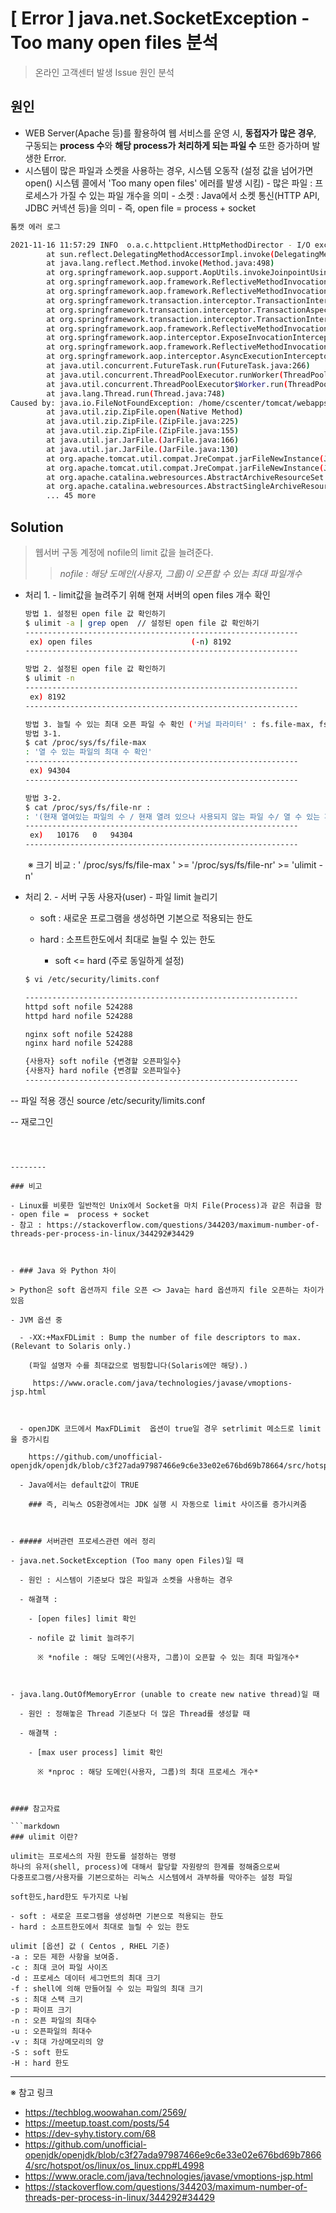 # [ Error ]  java.net.SocketException - Too many open files 분석

> 온라인 고객센터 발생 Issue 원인 분석

## 원인

- WEB Server(Apache 등)를 활용하여  웹 서비스를 운영 시,
                                            **동접자가 많은 경우**,  구동되는 **process 수**와 **해당 process가 처리하게 되는 파일 수** 또한 증가하며 발생한 Error.
- 시스템이 많은 파일과 소켓을 사용하는 경우, 시스템 오동작 (설정 값을 넘어가면 open() 시스템 콜에서 'Too many open files' 에러를 발생 시킴)
                                        - 많은 파일 : 프로세스가 가질 수 있는  파일 개수을 의미
                                        - 소켓 : Java에서 소켓 통신(HTTP API, JDBC 커넥션 등)을 의미
                                             - 즉, open file =  process + socket 

```bash
톰캣 에러 로그 

2021-11-16 11:57:29 INFO  o.a.c.httpclient.HttpMethodDirector - I/O exception (java.net.SocketException) caught when processing request: 열린 파일이 너무 많음
        at sun.reflect.DelegatingMethodAccessorImpl.invoke(DelegatingMethodAccessorImpl.java:43)
        at java.lang.reflect.Method.invoke(Method.java:498)
        at org.springframework.aop.support.AopUtils.invokeJoinpointUsingReflection(AopUtils.java:333)
        at org.springframework.aop.framework.ReflectiveMethodInvocation.invokeJoinpoint(ReflectiveMethodInvocation.java:190)
        at org.springframework.aop.framework.ReflectiveMethodInvocation.proceed(ReflectiveMethodInvocation.java:157)
        at org.springframework.transaction.interceptor.TransactionInterceptor$1.proceedWithInvocation(TransactionInterceptor.java:99)
        at org.springframework.transaction.interceptor.TransactionAspectSupport.invokeWithinTransaction(TransactionAspectSupport.java:281)
        at org.springframework.transaction.interceptor.TransactionInterceptor.invoke(TransactionInterceptor.java:96)
        at org.springframework.aop.framework.ReflectiveMethodInvocation.proceed(ReflectiveMethodInvocation.java:179)
        at org.springframework.aop.interceptor.ExposeInvocationInterceptor.invoke(ExposeInvocationInterceptor.java:92)
        at org.springframework.aop.framework.ReflectiveMethodInvocation.proceed(ReflectiveMethodInvocation.java:179)
        at org.springframework.aop.interceptor.AsyncExecutionInterceptor$1.call(AsyncExecutionInterceptor.java:115)
        at java.util.concurrent.FutureTask.run(FutureTask.java:266)
        at java.util.concurrent.ThreadPoolExecutor.runWorker(ThreadPoolExecutor.java:1149)
        at java.util.concurrent.ThreadPoolExecutor$Worker.run(ThreadPoolExecutor.java:624)
        at java.lang.Thread.run(Thread.java:748)
Caused by: java.io.FileNotFoundException: /home/cscenter/tomcat/webapps/ROOT/WEB-INF/lib/spring-tx-4.3.0.RELEASE.jar (열린 파일이 너무 많음)
        at java.util.zip.ZipFile.open(Native Method)
        at java.util.zip.ZipFile.(ZipFile.java:225)
        at java.util.zip.ZipFile.(ZipFile.java:155)
        at java.util.jar.JarFile.(JarFile.java:166)
        at java.util.jar.JarFile.(JarFile.java:130)
        at org.apache.tomcat.util.compat.JreCompat.jarFileNewInstance(JreCompat.java:197)
        at org.apache.tomcat.util.compat.JreCompat.jarFileNewInstance(JreCompat.java:182)
        at org.apache.catalina.webresources.AbstractArchiveResourceSet.openJarFile(AbstractArchiveResourceSet.java:308)
        at org.apache.catalina.webresources.AbstractSingleArchiveResourceSet.getArchiveEntry(AbstractSingleArchiveResourceSet.java:96)
        ... 45 more
```



## Solution

> 웹서버 구동 계정에 nofile의 limit 값을 늘려준다. 
>
> > *nofile : 해당 도메인(사용자, 그룹)이 오픈할 수 있는 최대 파일개수*

- 처리 1.  - limit값을 늘려주기 위해 현재 서버의 open files 개수 확인

  ```bash
  방법 1. 설정된 open file 값 확인하기
  $ ulimit -a | grep open  // 설정된 open file 값 확인하기
  -------------------------------------------------------------
   ex) open files                      (-n) 8192
  -------------------------------------------------------------
  
  방법 2. 설정된 open file 값 확인하기
  $ ulimit -n 
  -------------------------------------------------------------
   ex) 8192
  -------------------------------------------------------------
  
  방법 3. 늘릴 수 있는 최대 오픈 파일 수 확인 ('커널 파라미터' : fs.file-max, fs.file-nr)
  방법 3-1.
  $ cat /proc/sys/fs/file-max 
  : '열 수 있는 파일의 최대 수 확인'
  -------------------------------------------------------------
   ex) 94304
  -------------------------------------------------------------
  
  방법 3-2.
  $ cat /proc/sys/fs/file-nr :  
  : '(현재 열여있는 파일의 수 / 현재 열려 있으나 사용되지 않는 파일 수/ 열 수 있는 파일의 최대 개수 )'
  -------------------------------------------------------------
   ex)   10176   0   94304
  -------------------------------------------------------------
  
  ```
  
  ​	※ 크기 비교 :    ' /proc/sys/fs/file-max '      >=     '/proc/sys/fs/file-nr'     >=     'ulimit -n' 

  


- 처리 2.  - 서버 구동 사용자(user) - 파일 limit 늘리기

  
  - soft : 새로운 프로그램을 생성하면 기본으로 적용되는 한도
  - hard : 소프트한도에서 최대로 늘릴 수 있는 한도
  
    - soft <=  hard (주로 동일하게 설정)
  
  ```bash
  $ vi /etc/security/limits.conf
  
  -------------------------------------------------------------
  httpd soft nofile 524288
  httpd hard nofile 524288
  
  nginx soft nofile 524288
  nginx hard nofile 524288
  
  {사용자} soft nofile {변경할 오픈파일수}
  {사용자} hard nofile {변경할 오픈파일수}
  -------------------------------------------------------------
  
-- 파일 적용 갱신
  source /etc/security/limits.conf 

  -- 재로그인
  ```
  
  

--------

### 비고

- Linux를 비롯한 일반적인 Unix에서 Socket을 마치 File(Process)과 같은 취급을 함
  - open file =  process + socket 
  - 참고 : https://stackoverflow.com/questions/344203/maximum-number-of-threads-per-process-in-linux/344292#34429



- ### Java 와 Python 차이

  > Python은 soft 옵션까지 file 오픈 <> Java는 hard 옵션까지 file 오픈하는 차이가 있음

  - JVM 옵션 중 

    - -XX:+MaxFDLimit : Bump the number of file descriptors to max. (Relevant to Solaris only.)

      (파일 설명자 수를 최대값으로 범핑합니다(Solaris에만 해당).)

      ​	https://www.oracle.com/java/technologies/javase/vmoptions-jsp.html

      

    - openJDK 코드에서 MaxFDLimit  옵션이 true일 경우 setrlimit 메소드로 limit을 증가시킴

      https://github.com/unofficial-openjdk/openjdk/blob/c3f27ada97987466e9c6e33e02e676bd69b78664/src/hotspot/os/linux/os_linux.cpp#L4998

    - Java에서는 default값이 TRUE

      ### 즉, 리눅스 OS환경에서는 JDK 실행 시 자동으로 limit 사이즈를 증가시켜줌



- ##### 서버관련 프로세스관련 에러 정리

  - java.net.SocketException (Too many open Files)일 때 

    - 원인 : 시스템이 기준보다 많은 파일과 소켓을 사용하는 경우 

    - 해결책 : 

      - [open files] limit 확인 

      - nofile 값 limit 늘려주기

        ※ *nofile : 해당 도메인(사용자, 그룹)이 오픈할 수 있는 최대 파일개수*

    

  - java.lang.OutOfMemoryError (unable to create new native thread)일 때 

    - 원인 : 정해놓은 Thread 기준보다 더 많은 Thread를 생성할 때

    - 해결책 : 

      - [max user process] limit 확인 

        ※ *nproc : 해당 도메인(사용자, 그룹)의 최대 프로세스 개수* 



#### 참고자료

```markdown
### ulimit 이란?

ulimit는 프로세스의 자원 한도를 설정하는 명령
하나의 유저(shell, process)에 대해서 할당할 자원량의 한계를 정해줌으로써 
다중프로그램/사용자를 기본으로하는 리눅스 시스템에서 과부하를 막아주는 설정 파일 

soft한도,hard한도 두가지로 나뉨

- soft : 새로운 프로그램을 생성하면 기본으로 적용되는 한도
- hard : 소프트한도에서 최대로 늘릴 수 있는 한도

ulimit [옵션] 값 ( Centos , RHEL 기준)
-a : 모든 제한 사항을 보여줌.
-c : 최대 코어 파일 사이즈
-d : 프로세스 데이터 세그먼트의 최대 크기
-f : shell에 의해 만들어질 수 있는 파일의 최대 크기
-s : 최대 스택 크기
-p : 파이프 크기
-n : 오픈 파일의 최대수
-u : 오픈파일의 최대수
-v : 최대 가상메모리의 양
-S : soft 한도
-H : hard 한도
```



-----

※ 참고 링크

- https://techblog.woowahan.com/2569/
- https://meetup.toast.com/posts/54
- https://dev-syhy.tistory.com/68
- https://github.com/unofficial-openjdk/openjdk/blob/c3f27ada97987466e9c6e33e02e676bd69b78664/src/hotspot/os/linux/os_linux.cpp#L4998
- https://www.oracle.com/java/technologies/javase/vmoptions-jsp.html
- https://stackoverflow.com/questions/344203/maximum-number-of-threads-per-process-in-linux/344292#34429

